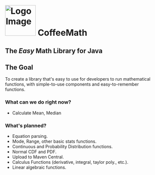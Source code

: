 
# <img src="https://christop406.github.io/logo.svg" alt="Logo Image" width="100px" height="100px"> CoffeeMath
The *Easy* Math Library for Java
---
## The Goal
To create a library that's easy to use for developers to run mathematical functions, with simple-to-use components and easy-to-remember functions.

### What can we do right now?
* Calculate Mean, Median

### What's planned?
* Equation parsing.
* Mode, Range, other basic stats functions.
* Continuous and Probability Distribution functions.
* Normal CDF and PDF.
* Upload to Maven Central.
* Calculus Functions (derivative, integral, taylor poly., etc.).
* Linear algebraic functions.
